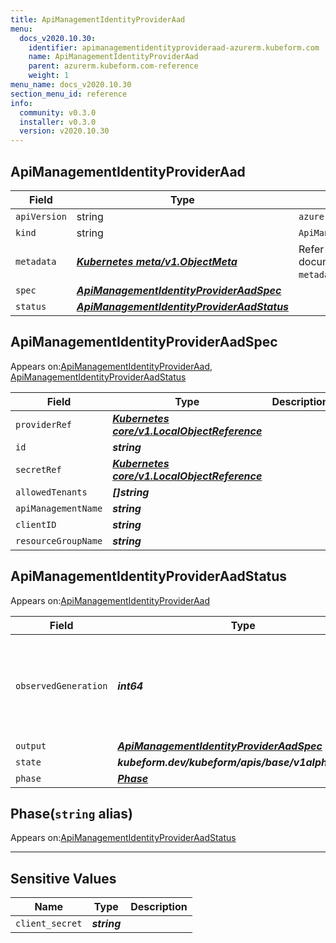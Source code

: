 ```yaml
---
title: ApiManagementIdentityProviderAad
menu:
  docs_v2020.10.30:
    identifier: apimanagementidentityprovideraad-azurerm.kubeform.com
    name: ApiManagementIdentityProviderAad
    parent: azurerm.kubeform.com-reference
    weight: 1
menu_name: docs_v2020.10.30
section_menu_id: reference
info:
  community: v0.3.0
  installer: v0.3.0
  version: v2020.10.30
---
```


## ApiManagementIdentityProviderAad
| Field | Type | Description |
| ------ | ----- | ----------- |
| `apiVersion` | string | `azurerm.kubeform.com/v1alpha1` |
|    `kind` | string | `ApiManagementIdentityProviderAad` |
| `metadata` | ***[Kubernetes meta/v1.ObjectMeta](https://v1-18.docs.kubernetes.io/docs/reference/generated/kubernetes-api/v1.18/#objectmeta-v1-meta)***|Refer to the Kubernetes API documentation for the fields of the `metadata` field.|
| `spec` | ***[ApiManagementIdentityProviderAadSpec](#apimanagementidentityprovideraadspec)***||
| `status` | ***[ApiManagementIdentityProviderAadStatus](#apimanagementidentityprovideraadstatus)***||
## ApiManagementIdentityProviderAadSpec

Appears on:[ApiManagementIdentityProviderAad](#apimanagementidentityprovideraad), [ApiManagementIdentityProviderAadStatus](#apimanagementidentityprovideraadstatus)

| Field | Type | Description |
| ------ | ----- | ----------- |
| `providerRef` | ***[Kubernetes core/v1.LocalObjectReference](https://v1-18.docs.kubernetes.io/docs/reference/generated/kubernetes-api/v1.18/#localobjectreference-v1-core)***||
| `id` | ***string***||
| `secretRef` | ***[Kubernetes core/v1.LocalObjectReference](https://v1-18.docs.kubernetes.io/docs/reference/generated/kubernetes-api/v1.18/#localobjectreference-v1-core)***||
| `allowedTenants` | ***[]string***||
| `apiManagementName` | ***string***||
| `clientID` | ***string***||
| `resourceGroupName` | ***string***||
## ApiManagementIdentityProviderAadStatus

Appears on:[ApiManagementIdentityProviderAad](#apimanagementidentityprovideraad)

| Field | Type | Description |
| ------ | ----- | ----------- |
| `observedGeneration` | ***int64***| ***(Optional)*** Resource generation, which is updated on mutation by the API Server.|
| `output` | ***[ApiManagementIdentityProviderAadSpec](#apimanagementidentityprovideraadspec)***| ***(Optional)*** |
| `state` | ***kubeform.dev/kubeform/apis/base/v1alpha1.State***| ***(Optional)*** |
| `phase` | ***[Phase](#phase)***| ***(Optional)*** |
## Phase(`string` alias)

Appears on:[ApiManagementIdentityProviderAadStatus](#apimanagementidentityprovideraadstatus)

---
## Sensitive Values
| Name | Type | Description |
|------|------|-------------|
| `client_secret` | ***string*** ||
